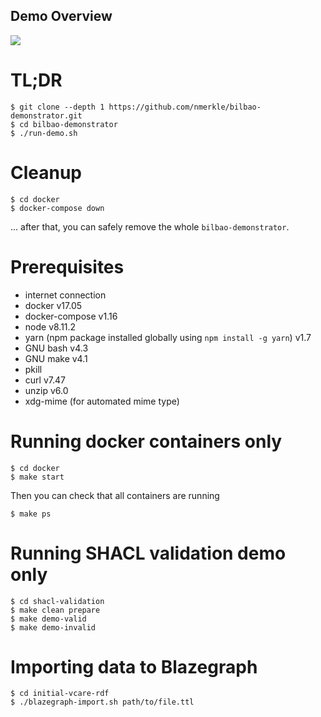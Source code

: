 ## Demo Overview
![](https://docs.google.com/drawings/d/e/2PACX-1vQYE20zYvSbpYUsRmlE70WIobPoB072BQyqtr_wXwppngGyG7UlzlIWGAHPVG0IXZdpVF8m35eYsZCQ/pub?w=907&h=899)

# TL;DR

```console
$ git clone --depth 1 https://github.com/nmerkle/bilbao-demonstrator.git
$ cd bilbao-demonstrator
$ ./run-demo.sh
```

# Cleanup
```console
$ cd docker
$ docker-compose down
```
... after that, you can safely remove the whole `bilbao-demonstrator`.

# Prerequisites
- internet connection
- docker v17.05
- docker-compose v1.16
- node v8.11.2
- yarn (npm package installed globally using `npm install -g yarn`) v1.7
- GNU bash v4.3
- GNU make v4.1
- pkill
- curl v7.47
- unzip v6.0
- xdg-mime (for automated mime type)

# Running docker containers only

```console
$ cd docker
$ make start
```
Then you can check that all containers are running
```console
$ make ps
```

# Running SHACL validation demo only

```console
$ cd shacl-validation
$ make clean prepare
$ make demo-valid
$ make demo-invalid
```

# Importing data to Blazegraph
```console
$ cd initial-vcare-rdf
$ ./blazegraph-import.sh path/to/file.ttl
```
